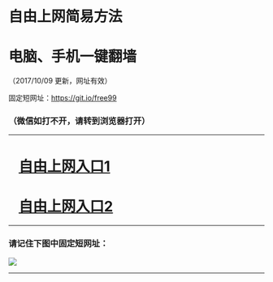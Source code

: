 ﻿# 自由上网简易方法

# 电脑、手机一键翻墙

（2017/10/09 更新，网址有效）

固定短网址：https://git.io/free99

### （微信如打不开，请转到浏览器打开）


***





# &nbsp;&nbsp; <a href="http://ft2979827045.fwq-tz-1001.info/fwqtz01.html?t=100900132636 " target="_blank">自由上网入口1</a>
# &nbsp;&nbsp; <a href="http://ft2246130510.fwq-tz-1002.info/fwqtz02.html?t=100900130653 " target="_blank">自由上网入口2</a>
***

### 请记住下图中固定短网址：

<img src="https://s3-us-west-2.amazonaws.com/fwq-1001/yjfq-20170905okok.png" /> 


***


